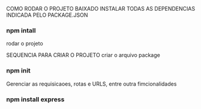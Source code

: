 COMO RODAR O PROJETO BAIXADO
INSTALAR TODAS AS DEPENDENCIAS INDICADA PELO PACKAGE.JSON
### npm intall

rodar o projeto 


SEQUENCIA PARA CRIAR O PROJETO 
criar o arquivo package
### npm init



Gerenciar as requisicaoes, rotas e URLS, entre outra fimcionalidades

###  npm install express
